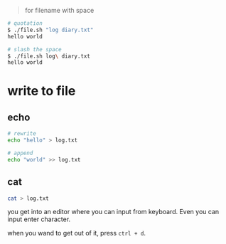 > for filename with space

```bash
# quotation
$ ./file.sh "log diary.txt"
hello world

# slash the space
$ ./file.sh log\ diary.txt
hello world
```


# write to file

## echo


```bash
# rewrite
echo "hello" > log.txt

# append
echo "world" >> log.txt
```


## cat

```bash
cat > log.txt
```
you get into an editor where you can input from keyboard. Even you can input enter character.

when you wand to get out of it, press `ctrl + d`.